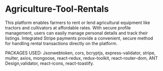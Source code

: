 # Agriculture-Tool-Rentals
This platform enables farmers to rent or lend agricultural equipment
like tractors and cultivators at affordable rates. With secure profile
management, users can easily manage personal details and track
their listings. Integrated Stripe payments provide a convenient, secure
method for handling rental transactions directly on the platform.

PACKAGES USED: Jsonwebtoken, cors, bcryptjs, express-validator, stripe, multer,
axios, mongoose, react-redux, redux-toolkit, react-router-dom, ANT
Design,validator, react-icons, react-toastify. 
